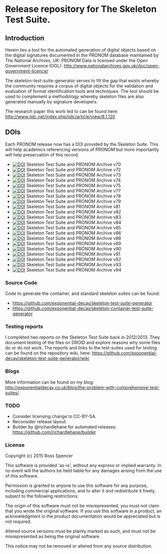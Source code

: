 # Release repository for The Skeleton Test Suite.

## Introduction

Herein lies a tool for the automated generation of digital objects based on the
digital signatures documented in the PRONOM database maintained by The National
Archives, UK: PRONOM Data is licensed under the Open Government Licence (OGL):
http://www.nationalarchives.gov.uk/doc/open-government-licence/

The skeleton-test-suite-generator serves to fill the gap that exists whereby
the community requires a corpus of digital objects for the validation and
evaluation of format identification tools and techniques. The tool should be
used to complement a methodology whereby skeleton files are also generated
manually by signature developers.

The research paper this work led to can be found here:
http://www.ijdc.net/index.php/ijdc/article/view/8.1.120

## DOIs

Each PRONOM release now has a DOI provided by the Skeleton Suite. This will
help academics referencing versions of PRONOM but more importantly will help
preservation of this record.

* [![DOI](https://zenodo.org/badge/DOI/10.5281/zenodo.1004366.svg)](https://doi.org/10.5281/zenodo.1004366)
Skeleton Test Suite and PRONOM Archive v70
* [![DOI](https://zenodo.org/badge/DOI/10.5281/zenodo.1004368.svg)](https://doi.org/10.5281/zenodo.1004368)
Skeleton Test Suite and PRONOM Archive v72
* [![DOI](https://zenodo.org/badge/DOI/10.5281/zenodo.1004370.svg)](https://doi.org/10.5281/zenodo.1004370)
Skeleton Test Suite and PRONOM Archive v73
* [![DOI](https://zenodo.org/badge/DOI/10.5281/zenodo.1004372.svg)](https://doi.org/10.5281/zenodo.1004372)
Skeleton Test Suite and PRONOM Archive v74
* [![DOI](https://zenodo.org/badge/DOI/10.5281/zenodo.1004374.svg)](https://doi.org/10.5281/zenodo.1004374)
Skeleton Test Suite and PRONOM Archive v75
* [![DOI](https://zenodo.org/badge/DOI/10.5281/zenodo.1004378.svg)](https://doi.org/10.5281/zenodo.1004378)
Skeleton Test Suite and PRONOM Archive v77
* [![DOI](https://zenodo.org/badge/DOI/10.5281/zenodo.1004381.svg)](https://doi.org/10.5281/zenodo.1004381)
Skeleton Test Suite and PRONOM Archive v78
* [![DOI](https://zenodo.org/badge/DOI/10.5281/zenodo.1004385.svg)](https://doi.org/10.5281/zenodo.1004385)
Skeleton Test Suite and PRONOM Archive v79
* [![DOI](https://zenodo.org/badge/DOI/10.5281/zenodo.1004387.svg)](https://doi.org/10.5281/zenodo.1004387)
Skeleton Test Suite and PRONOM Archive v81
* [![DOI](https://zenodo.org/badge/DOI/10.5281/zenodo.1004389.svg)](https://doi.org/10.5281/zenodo.1004389)
Skeleton Test Suite and PRONOM Archive v82
* [![DOI](https://zenodo.org/badge/DOI/10.5281/zenodo.1004391.svg)](https://doi.org/10.5281/zenodo.1004391)
Skeleton Test Suite and PRONOM Archive v83
* [![DOI](https://zenodo.org/badge/DOI/10.5281/zenodo.1004395.svg)](https://doi.org/10.5281/zenodo.1004395)
Skeleton Test Suite and PRONOM Archive v84
* [![DOI](https://zenodo.org/badge/DOI/10.5281/zenodo.1004399.svg)](https://doi.org/10.5281/zenodo.1004399)
Skeleton Test Suite and PRONOM Archive v85
* [![DOI](https://zenodo.org/badge/DOI/10.5281/zenodo.1004403.svg)](https://doi.org/10.5281/zenodo.1004403)
Skeleton Test Suite and PRONOM Archive v86
* [![DOI](https://zenodo.org/badge/DOI/10.5281/zenodo.1004405.svg)](https://doi.org/10.5281/zenodo.1004405)
Skeleton Test Suite and PRONOM Archive v88
* [![DOI](https://zenodo.org/badge/DOI/10.5281/zenodo.1004409.svg)](https://doi.org/10.5281/zenodo.1004409)
Skeleton Test Suite and PRONOM Archive v89
* [![DOI](https://zenodo.org/badge/DOI/10.5281/zenodo.1004415.svg)](https://doi.org/10.5281/zenodo.1004415)
Skeleton Test Suite and PRONOM Archive v90
* [![DOI](https://zenodo.org/badge/DOI/10.5281/zenodo.1004419.svg)](https://doi.org/10.5281/zenodo.1004419)
Skeleton Test Suite and PRONOM Archive v91
* [![DOI](https://zenodo.org/badge/DOI/10.5281/zenodo.1004423.svg)](https://doi.org/10.5281/zenodo.1004423)
Skeleton Test Suite and PRONOM Archive v92
* [![DOI](https://zenodo.org/badge/DOI/10.5281/zenodo.1098334.svg)](https://doi.org/10.5281/zenodo.1098334)
Skeleton Test Suite and PRONOM Archive v93
* [![DOI](https://zenodo.org/badge/DOI/10.5281/zenodo.1451193.svg)](https://doi.org/10.5281/zenodo.1451193)
Skeleton Test Suite and PRONOM Archive v94

### Source Code

Code to generate the container, and standard skeleton suites can be found:

- https://github.com/exponential-decay/skeleton-test-suite-generator
- https://github.com/exponential-decay/skeleton-container-test-suite-generator

### Testing reports

I completed two reports on the Skeleton Test Suite back in 2012/2013. They
document testing of the files on DROID and explore reasons why some files do or
do not work. The reports and links to the test-suites used for testing can be
found on the repository wiki, here:
https://github.com/exponential-decay/skeleton-test-suite-generator/wiki

### Blogs

More information can be found on my blog:
http://exponentialdecay.co.uk/blog/the-problem-with-comprehensive-test-suites/

### TODO

- Consider licensing change to CC-BY-SA.
- Reconsider release layout.
- Builder by @richardlehane for automated releases:
  https://github.com/richardlehane/builder

### License

Copyright (c) 2015 Ross Spencer

This software is provided 'as-is', without any express or implied warranty. In
no event will the authors be held liable for any damages arising from the use
of this software.

Permission is granted to anyone to use this software for any purpose, including
commercial applications, and to alter it and redistribute it freely, subject to
the following restrictions:

The origin of this software must not be misrepresented; you must not claim that
you wrote the original software. If you use this software in a product, an
acknowledgment in the product documentation would be appreciated but is not
required.

Altered source versions must be plainly marked as such, and must not be
misrepresented as being the original software.

This notice may not be removed or altered from any source distribution.
